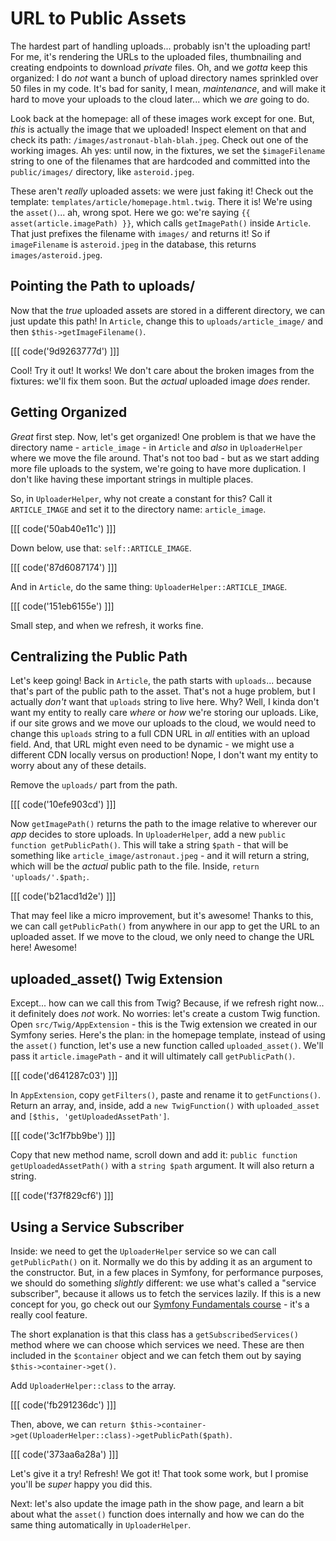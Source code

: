 # URL to Public Assets

The hardest part of handling uploads... probably isn't the uploading part! For
me, it's rendering the URLs to the uploaded files, thumbnailing and creating endpoints
to download *private* files. Oh, and we *gotta* keep this organized: I do *not*
want a bunch of upload directory names sprinkled over 50 files in my code. It's bad
for sanity, I mean, *maintenance*, and will make it hard to move your uploads to
the cloud later... which we *are* going to do.

Look back at the homepage: all of these images work except for one. But, *this*
is actually the image that we uploaded! Inspect element on that and check its path:
`/images/astronaut-blah-blah.jpeg`. Check out one of the working images. Ah yes:
until now, in the fixtures, we set the `$imageFilename` string to one of the filenames
that are hardcoded and committed into the `public/images/` directory, like `asteroid.jpeg`.

These aren't *really* uploaded assets: we were just faking it! Check out the template:
`templates/article/homepage.html.twig`. There it is! We're using the `asset()`...
ah, wrong spot. Here we go: we're saying `{{ asset(article.imagePath) }}`, which
calls `getImagePath()` inside `Article`. That just prefixes the filename with
`images/` and returns it! So if `imageFilename` is `asteroid.jpeg` in the database,
this returns `images/asteroid.jpeg`.

## Pointing the Path to uploads/

Now that the *true* uploaded assets are stored in a different directory, we can
just update this path! In `Article`, change this to `uploads/article_image/`
and then `$this->getImageFilename()`.

[[[ code('9d9263777d') ]]]

Cool! Try it out! It works! We don't care about the broken images from the fixtures:
we'll fix them soon. But the *actual* uploaded image *does* render.

## Getting Organized

*Great* first step. Now, let's get organized! One problem is that we have
the directory name - `article_image` - in `Article` and *also* in `UploaderHelper`
where we move the file around. That's not too bad - but as we start adding more file
uploads to the system, we're going to have more duplication. I don't like having
these important strings in multiple places.

So, in `UploaderHelper`, why not create a constant for this? Call it `ARTICLE_IMAGE`
and set it to the directory name: `article_image`. 

[[[ code('50ab40e11c') ]]]

Down below, use that: `self::ARTICLE_IMAGE`. 

[[[ code('87d6087174') ]]]

And in `Article`, do the same thing: `UploaderHelper::ARTICLE_IMAGE`.

[[[ code('151eb6155e') ]]]

Small step, and when we refresh, it works fine.

## Centralizing the Public Path

Let's keep going! Back in `Article`, the path starts with `uploads`... because that's
part of the public path to the asset. That's not a huge problem, but I actually
*don't* want that `uploads` string to live here. Why? Well, I kinda don't want my
entity to really care *where* or *how* we're storing our uploads. Like, if our
site grows and we move our uploads to the cloud, we would need to change this
`uploads` string to a full CDN URL in *all* entities with an upload field. And,
that URL might even need to be dynamic - we might use a different CDN locally
versus on production! Nope, I don't want my entity to worry about any of these
details.

Remove the `uploads/` part from the path. 

[[[ code('10efe903cd') ]]]

Now `getImagePath()` returns the path to the image relative to wherever our *app* decides 
to store uploads. In `UploaderHelper`, add a new `public function getPublicPath()`. 
This will take a string `$path` - that will be something like 
`article_image/astronaut.jpeg` - and it will return a string, which will be the *actual* 
public path to the file. Inside, `return 'uploads/'.$path;`.

[[[ code('b21acd1d2e') ]]]

That may feel like a micro improvement, but it's awesome! Thanks to this, we can
call `getPublicPath()` from anywhere in our app to get the URL to an uploaded asset.
If we move to the cloud, we only need to change the URL here! Awesome!

## uploaded_asset() Twig Extension

Except... how can we call this from Twig? Because, if we refresh right now... it
definitely does *not* work. No worries: let's create a custom Twig function.
Open `src/Twig/AppExtension` - this is the Twig extension we created in our Symfony
series. Here's the plan: in the homepage template, instead of using the `asset()`
function, let's use a new function called `uploaded_asset()`. We'll pass it
`article.imagePath` - and it will ultimately call `getPublicPath()`.

[[[ code('d641287c03') ]]]

In `AppExtension`, copy `getFilters()`, paste and rename it to  `getFunctions()`.
Return an array, and, inside, add a `new TwigFunction()` with `uploaded_asset`
and `[$this, 'getUploadedAssetPath']`. 

[[[ code('3c1f7bb9be') ]]]

Copy that new method name, scroll down and add it: `public function getUploadedAssetPath()` 
with a `string $path` argument. It will also return a string.

[[[ code('f37f829cf6') ]]]

## Using a Service Subscriber

Inside: we need to get the `UploaderHelper` service so we can call `getPublicPath()`
on it. Normally we do this by adding it as an argument to the constructor. But,
in a few places in Symfony, for performance purposes, we should do something *slightly*
different: we use what's called a "service subscriber", because it allows us to
fetch the services lazily. If this is a new concept for you, go check out our
[Symfony Fundamentals course](https://symfonycasts.com/screencast/symfony-doctrine/service-subscriber) -
it's a really cool feature.

The short explanation is that this class has a `getSubscribedServices()` method
where we can choose which services we need. These are then included in the
`$container` object and we can fetch them out by saying `$this->container->get()`.

Add `UploaderHelper::class` to the array. 

[[[ code('fb291236dc') ]]]

Then, above, we can
`return $this->container->get(UploaderHelper::class)->getPublicPath($path)`.

[[[ code('373aa6a28a') ]]]

Let's give it a try! Refresh! We got it! That took some work, but I promise you'll
be *super* happy you did this.

Next: let's also update the image path in the show page, and learn a bit about
what the `asset()` function does internally and how we can do the same thing
automatically in `UploaderHelper`.
